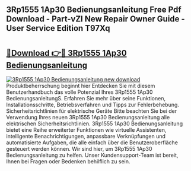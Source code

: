 ## 3Rp1555 1Ap30 Bedienungsanleitung Free Pdf Download - Part-vZI New Repair Owner Guide - User Service Edition T97Xq

# <h2><a href="http://df2h4e.blite.top/?on=3Rp1555+1Ap30+Bedienungsanleitung">🔗Download 👉🔴 3Rp1555 1Ap30 Bedienungsanleitung</a></h2>

[![3Rp1555 1Ap30 Bedienungsanleitung new download](https://i.imgur.com/lujVjoI.png)](http://df2h4e.blite.top/?on=3Rp1555+1Ap30+Bedienungsanleitung)
Produktbeherrschung beginnt hier Entdecken Sie mit diesem Benutzerhandbuch das volle Potenzial Ihres 3Rp1555 1Ap30 BedienungsanleitungS. Erfahren Sie mehr über seine Funktionen, Installationsschritte, Betriebsverfahren und Tipps zur Fehlerbehebung. Sicherheitsrichtlinien für elektrische Geräte Bitte beachten Sie bei der Verwendung Ihres neuen 3Rp1555 1Ap30 Bedienungsanleitung alle elektrischen Sicherheitsrichtlinien. 3Rp1555 1Ap30 Bedienungsanleitung bietet eine Reihe erweiterter Funktionen wie virtuelle Assistenten, intelligente Benachrichtigungen, anpassbare Verknüpfungen und automatisierte Aufgaben, die alle einfach über die Benutzeroberfläche gesteuert werden können. Wir sind hier, um 3Rp1555 1Ap30 Bedienungsanleitung zu helfen. Unser Kundensupport-Team ist bereit, Ihnen bei Fragen oder Bedenken behilflich zu sein.
